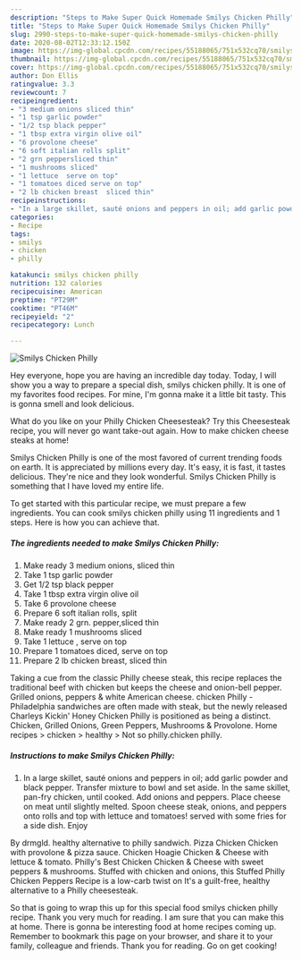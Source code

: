 ```yaml
---
description: "Steps to Make Super Quick Homemade Smilys Chicken Philly"
title: "Steps to Make Super Quick Homemade Smilys Chicken Philly"
slug: 2990-steps-to-make-super-quick-homemade-smilys-chicken-philly
date: 2020-08-02T12:33:12.150Z
image: https://img-global.cpcdn.com/recipes/55188065/751x532cq70/smilys-chicken-philly-recipe-main-photo.jpg
thumbnail: https://img-global.cpcdn.com/recipes/55188065/751x532cq70/smilys-chicken-philly-recipe-main-photo.jpg
cover: https://img-global.cpcdn.com/recipes/55188065/751x532cq70/smilys-chicken-philly-recipe-main-photo.jpg
author: Don Ellis
ratingvalue: 3.3
reviewcount: 7
recipeingredient:
- "3 medium onions sliced thin"
- "1 tsp garlic powder"
- "1/2 tsp black pepper"
- "1 tbsp extra virgin olive oil"
- "6 provolone cheese"
- "6 soft italian rolls split"
- "2 grn peppersliced thin"
- "1 mushrooms sliced"
- "1 lettuce  serve on top"
- "1 tomatoes diced serve on top"
- "2 lb chicken breast  sliced thin"
recipeinstructions:
- "In a large skillet, sauté onions and peppers in oil; add garlic powder  and black pepper. Transfer mixture to bowl and set aside. In the same skillet, pan-fry chicken, until cooked. Add onions and peppers. Place cheese on meat until slightly melted. Spoon cheese steak, onions, and peppers onto rolls and top with lettuce and tomatoes! served with some fries for a side dish. Enjoy"
categories:
- Recipe
tags:
- smilys
- chicken
- philly

katakunci: smilys chicken philly 
nutrition: 132 calories
recipecuisine: American
preptime: "PT29M"
cooktime: "PT46M"
recipeyield: "2"
recipecategory: Lunch

---
```



![Smilys Chicken Philly](https://img-global.cpcdn.com/recipes/55188065/751x532cq70/smilys-chicken-philly-recipe-main-photo.jpg)

Hey everyone, hope you are having an incredible day today. Today, I will show you a way to prepare a special dish, smilys chicken philly. It is one of my favorites food recipes. For mine, I'm gonna make it a little bit tasty. This is gonna smell and look delicious.

What do you like on your Philly Chicken Cheesesteak? Try this Cheesesteak recipe, you will never go want take-out again. How to make chicken cheese steaks at home!

Smilys Chicken Philly is one of the most favored of current trending foods on earth. It is appreciated by millions every day. It's easy, it is fast, it tastes delicious. They're nice and they look wonderful. Smilys Chicken Philly is something that I have loved my entire life.


To get started with this particular recipe, we must prepare a few ingredients. You can cook smilys chicken philly using 11 ingredients and 1 steps. Here is how you can achieve that.

<!--inarticleads1-->

##### The ingredients needed to make Smilys Chicken Philly:

1. Make ready 3 medium onions, sliced thin
1. Take 1 tsp garlic powder
1. Get 1/2 tsp black pepper
1. Take 1 tbsp extra virgin olive oil
1. Take 6 provolone cheese
1. Prepare 6 soft italian rolls, split
1. Make ready 2 grn. pepper,sliced thin
1. Make ready 1 mushrooms sliced
1. Take 1 lettuce , serve on top
1. Prepare 1 tomatoes diced, serve on top
1. Prepare 2 lb chicken breast,  sliced thin


Taking a cue from the classic Philly cheese steak, this recipe replaces the traditional beef with chicken but keeps the cheese and onion-bell pepper. Grilled onions, peppers &amp; white American cheese. chicken Philly - Philadelphia sandwiches are often made with steak, but the newly released Charleys Kickin&#39; Honey Chicken Philly is positioned as being a distinct. Chicken, Grilled Onions, Green Peppers, Mushrooms &amp; Provolone. Home recipes &gt; chicken &gt; healthy &gt; Not so philly.chicken philly. 

<!--inarticleads2-->

##### Instructions to make Smilys Chicken Philly:

1. In a large skillet, sauté onions and peppers in oil; add garlic powder  and black pepper. Transfer mixture to bowl and set aside. In the same skillet, pan-fry chicken, until cooked. Add onions and peppers. Place cheese on meat until slightly melted. Spoon cheese steak, onions, and peppers onto rolls and top with lettuce and tomatoes! served with some fries for a side dish. Enjoy


By drmgld. healthy alternative to philly sandwich. Pizza Chicken Chicken with provolone &amp; pizza sauce. Chicken Hoagie Chicken &amp; Cheese with lettuce &amp; tomato. Philly&#39;s Best Chicken Chicken &amp; Cheese with sweet peppers &amp; mushrooms. Stuffed with chicken and onions, this Stuffed Philly Chicken Peppers Recipe is a low-carb twist on It&#39;s a guilt-free, healthy alternative to a Philly cheesesteak. 

So that is going to wrap this up for this special food smilys chicken philly recipe. Thank you very much for reading. I am sure that you can make this at home. There is gonna be interesting food at home recipes coming up. Remember to bookmark this page on your browser, and share it to your family, colleague and friends. Thank you for reading. Go on get cooking!
